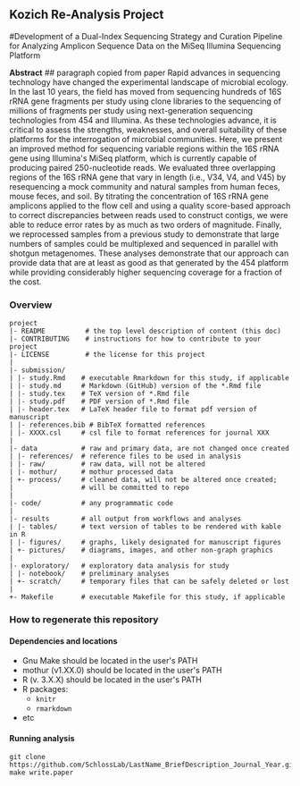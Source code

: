 ## Kozich Re-Analysis Project

#Development of a Dual-Index Sequencing Strategy and Curation Pipeline for Analyzing Amplicon Sequence Data on the MiSeq Illumina Sequencing Platform

**Abstract** ## paragraph copied from paper
Rapid advances in sequencing technology have changed the experimental landscape of microbial ecology. In the last 10 years, the field has moved from sequencing hundreds of 16S rRNA gene fragments per study using clone libraries to the sequencing of millions of fragments per study using next-generation sequencing technologies from 454 and Illumina. As these technologies advance, it is critical to assess the strengths, weaknesses, and overall suitability of these platforms for the interrogation of microbial communities. Here, we present an improved method for sequencing variable regions within the 16S rRNA gene using Illumina's MiSeq platform, which is currently capable of producing paired 250-nucleotide reads. We evaluated three overlapping regions of the 16S rRNA gene that vary in length (i.e., V34, V4, and V45) by resequencing a mock community and natural samples from human feces, mouse feces, and soil. By titrating the concentration of 16S rRNA gene amplicons applied to the flow cell and using a quality score-based approach to correct discrepancies between reads used to construct contigs, we were able to reduce error rates by as much as two orders of magnitude. Finally, we reprocessed samples from a previous study to demonstrate that large numbers of samples could be multiplexed and sequenced in parallel with shotgun metagenomes. These analyses demonstrate that our approach can provide data that are at least as good as that generated by the 454 platform while providing considerably higher sequencing coverage for a fraction of the cost.



### Overview

	project
	|- README          # the top level description of content (this doc)
	|- CONTRIBUTING    # instructions for how to contribute to your project
	|- LICENSE         # the license for this project
	|
	|- submission/
	| |- study.Rmd    # executable Rmarkdown for this study, if applicable
	| |- study.md     # Markdown (GitHub) version of the *.Rmd file
	| |- study.tex    # TeX version of *.Rmd file
	| |- study.pdf    # PDF version of *.Rmd file
	| |- header.tex   # LaTeX header file to format pdf version of manuscript
	| |- references.bib # BibTeX formatted references
	| |- XXXX.csl     # csl file to format references for journal XXX
	|
	|- data           # raw and primary data, are not changed once created
	| |- references/  # reference files to be used in analysis
	| |- raw/         # raw data, will not be altered
	| |- mothur/      # mothur processed data
	| +- process/     # cleaned data, will not be altered once created;
	|                 # will be committed to repo
	|
	|- code/          # any programmatic code
	|
	|- results        # all output from workflows and analyses
	| |- tables/      # text version of tables to be rendered with kable in R
	| |- figures/     # graphs, likely designated for manuscript figures
	| +- pictures/    # diagrams, images, and other non-graph graphics
	|
	|- exploratory/   # exploratory data analysis for study
	| |- notebook/    # preliminary analyses
	| +- scratch/     # temporary files that can be safely deleted or lost
	|
	+- Makefile       # executable Makefile for this study, if applicable


### How to regenerate this repository

#### Dependencies and locations
* Gnu Make should be located in the user's PATH
* mothur (v1.XX.0) should be located in the user's PATH
* R (v. 3.X.X) should be located in the user's PATH
* R packages:
  * `knitr`
  * `rmarkdown`
* etc


#### Running analysis

```
git clone https://github.com/SchlossLab/LastName_BriefDescription_Journal_Year.git
make write.paper
```
